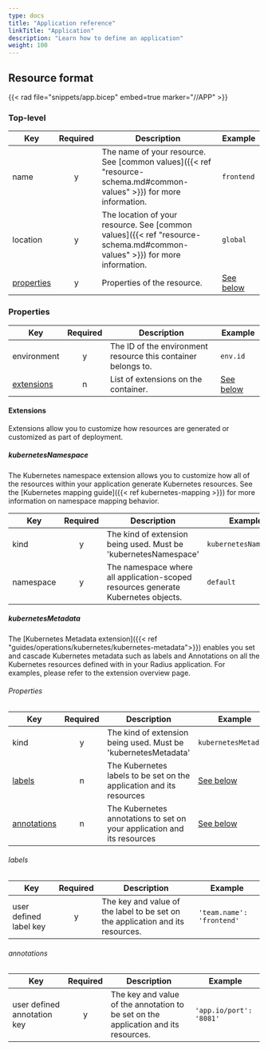 ```yaml
---
type: docs
title: "Application reference"
linkTitle: "Application"
description: "Learn how to define an application"
weight: 100
---
```


## Resource format

{{< rad file="snippets/app.bicep" embed=true marker="//APP" >}}

### Top-level

| Key  | Required | Description | Example |
|------|:--------:|-------------|---------|
| name | y | The name of your resource. See [common values]({{< ref "resource-schema.md#common-values" >}}) for more information. | `frontend`
| location | y | The location of your resource. See [common values]({{< ref "resource-schema.md#common-values" >}}) for more information. | `global`
| [properties](#properties) | y | Properties of the resource. | [See below](#properties)

### Properties

| Key  | Required | Description | Example |
|------|:--------:|-------------|---------|
| environment | y | The ID of the environment resource this container belongs to. | `env.id`
| [extensions](#extensions) | n | List of extensions on the container. | [See below](#extensions)

#### Extensions

Extensions allow you to customize how resources are generated or customized as part of deployment.

##### kubernetesNamespace

The Kubernetes namespace extension allows you to customize how all of the resources within your application generate Kubernetes resources. See the [Kubernetes mapping guide]({{< ref kubernetes-mapping >}}) for more information on namespace mapping behavior.

| Key  | Required | Description | Example |
|------|:--------:|-------------|---------|
| kind | y | The kind of extension being used. Must be 'kubernetesNamespace' | `kubernetesNamespace` |
| namespace | y | The namespace where all application-scoped resources generate Kubernetes objects. | `default` |

##### kubernetesMetadata

The [Kubernetes Metadata extension]({{< ref "guides/operations/kubernetes/kubernetes-metadata">}}) enables you set and cascade Kubernetes metadata such as labels and Annotations on all the Kubernetes resources defined with in your Radius application. For examples, please refer to the extension overview page.

###### Properties

| Key  | Required | Description | Example |
|------|:--------:|-------------|---------|
| kind | y | The kind of extension being used. Must be 'kubernetesMetadata' | `kubernetesMetadata` |
| [labels](#labels)| n | The Kubernetes labels to be set on the application and its resources | [See below](#labels)|
| [annotations](#annotations) | n | The Kubernetes annotations to set on your application and its resources  | [See below](#annotations)|

###### labels

| Key  | Required | Description | Example |
|------|:--------:|-------------|---------|
| user defined label key | y | The key and value of the label to be set on the application and its resources.|`'team.name': 'frontend'`

###### annotations

| Key  | Required | Description | Example |
|------|:--------:|-------------|---------|
| user defined annotation key | y | The key and value of the annotation to be set on the application and its resources.| `'app.io/port': '8081'` |

